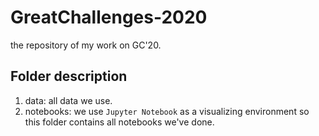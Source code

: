 # GreatChallenges-2020
the repository of my work on GC'20.
## Folder description
1. data: all data we use.
2. notebooks: we use `Jupyter Notebook` as a visualizing environment so this folder contains all notebooks we've done.
